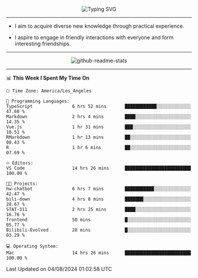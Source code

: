 <p align="center">
  <img src="https://readme-typing-svg.demolab.com?font=Fira+Code&weight=500&size=32&duration=2500&pause=1600&center=true&vCenter=true&random=false&width=1024&height=64&lines=Hi+there+%F0%9F%91%8B;I'm+delighted+you+could+make+it+here+%F0%9F%8E%89;I'm+Harry%2C+a+college+student+still+finding+my+way" alt="Typing SVG" />
</p>


---


- I aim to acquire diverse new knowledge through practical experience.

- I aspire to engage in friendly interactions with everyone and form interesting friendships.


---


<p align="center">
  <img src="https://github-readme-stats.vercel.app/api?username=Harry-Jing&show_icons=true" alt="github-readme-stats"/>
</p>


---

<!--START_SECTION:waka-->
📊 **This Week I Spent My Time On** 

```text
🕑︎ Time Zone: America/Los_Angeles

💬 Programming Languages: 
TypeScript               6 hrs 52 mins       ████████████░░░░░░░░░░░░░   47.60 % 
Markdown                 2 hrs 4 mins        ████░░░░░░░░░░░░░░░░░░░░░   14.35 % 
Vue.js                   1 hr 31 mins        ███░░░░░░░░░░░░░░░░░░░░░░   10.51 % 
RMarkdown                1 hr 13 mins        ██░░░░░░░░░░░░░░░░░░░░░░░   08.43 % 
R                        1 hr 6 mins         ██░░░░░░░░░░░░░░░░░░░░░░░   07.69 % 

🔥 Editors: 
VS Code                  14 hrs 26 mins      █████████████████████████   100.00 % 

🐱‍💻 Projects: 
hw-chatbot               6 hrs 7 mins        ███████████░░░░░░░░░░░░░░   42.47 % 
bili-down                4 hrs 8 mins        ███████░░░░░░░░░░░░░░░░░░   28.67 % 
STAT-311                 2 hrs 25 mins       ████░░░░░░░░░░░░░░░░░░░░░   16.76 % 
frontend                 50 mins             █░░░░░░░░░░░░░░░░░░░░░░░░   05.77 % 
Bilibili-Evolved         28 mins             █░░░░░░░░░░░░░░░░░░░░░░░░   03.29 % 

💻 Operating System: 
Mac                      14 hrs 26 mins      █████████████████████████   100.00 % 
```


 Last Updated on 04/08/2024 01:02:58 UTC
<!--END_SECTION:waka-->
